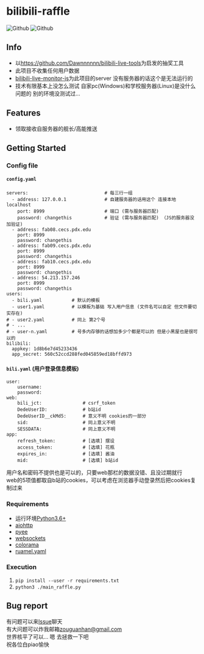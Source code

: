 # bilibili-raffle
![Github](https://img.shields.io/github/license/Billyzou0741326/bilibili-live-raffle-monitor)
![Github](https://img.shields.io/badge/python-3.6%7C3.7%7C3.8-brightgreen)

## Info
 - 以<https://github.com/Dawnnnnnn/bilibili-live-tools>为启发的抽奖工具 
 - 此项目不收集任何用户数据
 - [bilibili-live-monitor-js](https://github.com/Billyzou0741326/bilibili-live-monitor-js)为此项目的server  没有服务器的话这个是无法运行的
 - 技术有限基本上没怎么测试 自家pc(Windows)和学校服务器(Linux)是没什么问题的 别的环境没测试过...


## Features
 - 领取接收自服务器的舰长/高能推送
  

## Getting Started


### Config file  

#### ``config.yaml``
    servers:                            # 每三行一组
      - address: 127.0.0.1              # 自建服务器的话用这个 连接本地localhost
        port: 8999                      # 端口 (需与服务器匹配)
        password: changethis            # 验证 (需与服务器匹配) （JS的服务器没加验证)
      - address: fab08.cecs.pdx.edu
        port: 8999
        password: changethis
      - address: fab09.cecs.pdx.edu
        port: 8999
        password: changethis
      - address: fab10.cecs.pdx.edu
        port: 8999
        password: changethis
      - address: 54.213.157.246
        port: 8999
        password: changethis
    users:
      - bili.yaml           # 默认的模板
      - user1.yaml          # 以模板为基础 写入用户信息 (文件名可以自定 但文件要切实存在)
    # - user2.yaml          # 同上 第2个号
    # - ...
    # - user-n.yaml         # 号多内存够的话想加多少个都是可以的 但是小黑屋也是很可以的
    bilibili:
      appkey: 1d8b6e7d45233436
      app_secret: 560c52ccd288fed045859ed18bffd973

#### ``bili.yaml`` (用户登录信息模板)
    user:
        username:
        password:
    web: 
        bili_jct:               # csrf_token
        DedeUserID:             # b站id
        DedeUserID__ckMd5:      # 意义不明 cookies的一部分
        sid:                    # 同上意义不明
        SESSDATA:               # 同上意义不明
    app:
        refresh_token:          # [选填] 摆设
        access_token:           # [选填] 花瓶
        expires_in:             # [选填] 酱油
        mid:                    # [选填] b站id

用户名和密码不提供也是可以的，只要web那栏的数据没错、且没过期就行  
web的5项值都取自b站的cookies，可以考虑在浏览器手动登录然后把cookies复制过来
    

### Requirements  
 - 运行环境[Python3.6+](https://www.python.org/downloads/)
 - [aiohttp](https://aiohttp.readthedocs.io/en/stable/)
 - [pyee](https://pyee.readthedocs.io/en/latest/)
 - [websockets](https://websockets.readthedocs.io/en/stable/intro.html)
 - [colorama](https://pypi.org/project/colorama/)
 - [ruamel.yaml](https://pypi.org/project/ruamel.yaml/)

### Execution  
 1. `pip install --user -r requirements.txt`
 2. `python3 ./main_raffle.py`

## Bug report  
有问题可以来[Issue](https://github.com/Billyzou0741326/bilibili-raffle/issues)聊天  
有大问题可以炸我邮箱<zouguanhan@gmail.com>  
世界核平了可以... 嗯 去拯救一下吧  
祝各位白piao愉快

